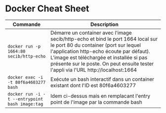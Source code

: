 # Docker Cheat Sheet

Commande | Description
--- | ---
`docker run -p 1664:80 secib/http-echo` | Démarre un container avec l'image secib/http-echo et bind le port 1664 local sur le port 80 du container (port sur lequel l'application http-echo écoute par défaut). L'image est téléchargée et installée si pas présente sur le poste. On peut ensuite tester l'appli via l'URL http://localhost:1664
`docker exec -i -t 80f6a4603277 bash` | Exécute un bash interactif dans un container existant dont l'ID est 80f6a4603277
`docker run -i -t --entrypoint bash image:tag` | Idem ci-dessus mais en remplacant l'entry point de l'image par la commande bash
